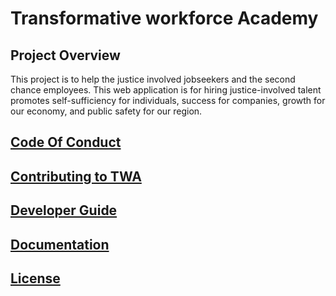 # Transformative workforce Academy

## Project Overview

This project is to help the justice involved jobseekers and the second chance employees. This web application is for hiring justice-involved talent promotes self-sufficiency for individuals, success for companies, growth for our economy, and public safety for our region.

## [Code Of Conduct](CODE_OF_CONDUCT.md)

## [Contributing to TWA](CONTRIBUTING.md)

## [Developer Guide](DEVELOPERGUIDETWA.md)

## [Documentation](DOCUMENTATION.md)

## [License](LICENSE)